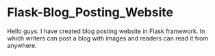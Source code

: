 # Flask-Blog_Posting_Website
Hello guys. I have created blog posting website in Flask framework. In which writers can post a blog with images and readers can read it from anywhere.
